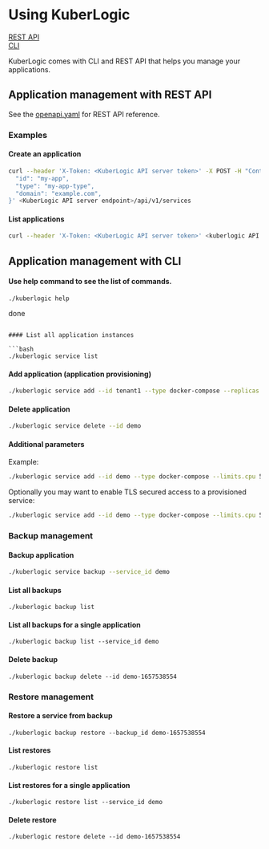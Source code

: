 # Using KuberLogic
[REST API](#application-management-with-REST-API)  
[CLI](#Application-management-with-CLI)


KuberLogic comes with CLI and REST API that helps you manage your applications.

## Application management with REST API
See the [openapi.yaml](https://github.com/kuberlogic/kuberlogic/blob/master/modules/dynamic-apiserver/openapi.yaml) for REST API reference.

### Examples
#### Create an application
```bash
curl --header 'X-Token: <KuberLogic API server token>' -X POST -H "Content-Type: application/json" -d '{
  "id": "my-app",
  "type": "my-app-type",
  "domain": "example.com",
}' <KuberLogic API server endpoint>/api/v1/services
```

#### List applications
```bash
curl --header 'X-Token: <KuberLogic API server token>' <kuberlogic API server endpoint>/api/v1/services
```

## Application management with CLI
#### Use help command to see the list of commands.
```shell
./kuberlogic help
```
    
done
```

#### List all application instances

```bash
./kuberlogic service list
```

#### Add application (application provisioning)

```bash
./kuberlogic service add --id tenant1 --type docker-compose --replicas 1 --domain productname.site
```

#### Delete application

```bash
./kuberlogic service delete --id demo
```

#### Additional parameters

Example:

```bash
./kuberlogic service add --id demo --type docker-compose --limits.cpu 50 --host example.com --replicas 1
```

Optionally you may want to enable TLS secured access to a provisioned service:

```bash
./kuberlogic service add --id demo --type docker-compose --limits.cpu 50 --host example.com --replicas 1 --tls_enabled
```

### Backup management
#### Backup application
```bash
./kuberlogic service backup --service_id demo
```

#### List all backups
```shell
./kuberlogic backup list
```

#### List all backups for a single application
```shell
./kuberlogic backup list --service_id demo
```

#### Delete backup
```shell
./kuberlogic backup delete --id demo-1657538554 
```

### Restore management
#### Restore a service from backup
```shell
./kuberlogic backup restore --backup_id demo-1657538554
```

#### List restores
```shell
./kuberlogic restore list
```

#### List restores for a single application
```shell 
./kuberlogic restore list --service_id demo
```

#### Delete restore
```shell
./kuberlogic restore delete --id demo-1657538554
```